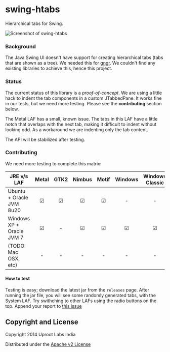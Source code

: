 swing-htabs
===========

Hierarchical tabs for Swing.

![Screenshot of swing-htabs](https://gngr.info/media/img/misc/swing-htabs-0.0.png)

### Background
The Java Swing UI doesn't have support for creating hierarchical tabs (tabs that are shown as a tree).
We needed this for [gngr](https://gngr.info).
We couldn't find any existing libraries to achieve this, hence this project.

### Status
The current status of this library is a *proof-of-concept*. We are using a little hack to indent the tab components
in a custom JTabbedPane. It works fine in our tests, but we need more testing. Please see the **contributing** section below.

The Metal LAF has a small, known issue. The tabs in this LAF have a little notch that overlaps with the next tab, making
it difficult to indent without looking odd. As a workaround we are indenting only the tab content.

The API will be stabilized after testing.

### Contributing
We need more testing to complete this matrix:

JRE v/s LAF                | Metal    | GTK2     | Nimbus   | Motif   | Windows | Windows Classic
-----------------          | :-----:  | :-----:  | :-----:  | :-----: | :-----: | :-------------:
Ubuntu + Oracle JVM 8u20   | ☑        | ☑        | ☑        | ☑       | -       | -
Windows XP + Oracle JVM 7  | ☑        | -        | ☑        | ☑       | ☑       | ☑
(TODO: Mac OSX, etc)       | -        | -        | -        | -       | -       | -

#### How to test
Testing is easy; download the latest jar from the `releases` page. After running the jar file, you will
see some randomly generated tabs, with the System LAF. Try swithching to other LAFs using the radio buttons
on the top. Append your report to [this issue](https://github.com/UprootLabs/swing-htabs/issues/1)

## Copyright and License

Copyright 2014 Uproot Labs India

Distributed under the [Apache v2 License](https://www.apache.org/licenses/LICENSE-2.0.html)
